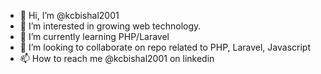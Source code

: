 - 👋 Hi, I’m @kcbishal2001
- 👀 I’m interested in growing web technology. 
- 🌱 I’m currently learning PHP/Laravel
- 💞️ I’m looking to collaborate on repo related to PHP, Laravel, Javascript
- 📫 How to reach me @kcbishal2001 on linkedin

<!---
kcbishal2001/kcbishal2001 is a ✨ special ✨ repository because its `README.md` (this file) appears on your GitHub profile.
You can click the Preview link to take a look at your changes.
--->
